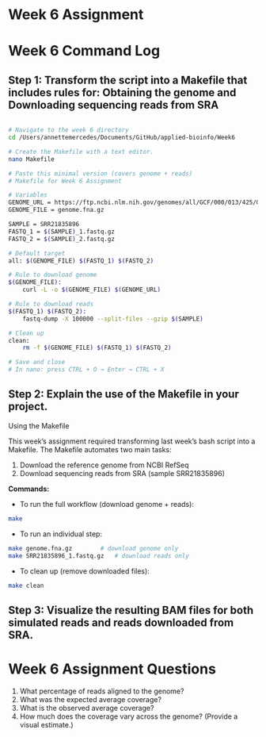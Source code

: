 # Week 6 Assignment

# Week 6 Command Log

## Step 1: Transform the script into a Makefile that includes rules for: Obtaining the genome and Downloading sequencing reads from SRA

```bash

# Navigate to the week 6 directory
cd /Users/annettemercedes/Documents/GitHub/applied-bioinfo/Week6

# Create the Makefile with a text editor.
nano Makefile

# Paste this minimal version (covers genome + reads)
# Makefile for Week 6 Assignment

# Variables
GENOME_URL = https://ftp.ncbi.nlm.nih.gov/genomes/all/GCF/000/013/425/GCF_000013425.1_ASM1342v1/GCF_000013425.1_ASM1342v1_genomic.fna.gz
GENOME_FILE = genome.fna.gz

SAMPLE = SRR21835896
FASTQ_1 = $(SAMPLE)_1.fastq.gz
FASTQ_2 = $(SAMPLE)_2.fastq.gz

# Default target
all: $(GENOME_FILE) $(FASTQ_1) $(FASTQ_2)

# Rule to download genome
$(GENOME_FILE):
	curl -L -o $(GENOME_FILE) $(GENOME_URL)

# Rule to download reads
$(FASTQ_1) $(FASTQ_2):
	fastq-dump -X 100000 --split-files --gzip $(SAMPLE)

# Clean up
clean:
	rm -f $(GENOME_FILE) $(FASTQ_1) $(FASTQ_2)

# Save and close
# In nano: press CTRL + O → Enter → CTRL + X
```
## Step 2: Explain the use of the Makefile in your project.

Using the Makefile

This week’s assignment required transforming last week’s bash script into a Makefile. The Makefile automates two main tasks:
1. Download the reference genome from NCBI RefSeq
2. Download sequencing reads from SRA (sample SRR21835896)

**Commands:**
* To run the full workflow (download genome + reads):
```bash
make
```
* To run an individual step:
```bash
make genome.fna.gz        # download genome only
make SRR21835896_1.fastq.gz   # download reads only
```
* To clean up (remove downloaded files):
```bash
make clean
```

## Step 3: Visualize the resulting BAM files for both simulated reads and reads downloaded from SRA.

# Week 6 Assignment Questions

1. What percentage of reads aligned to the genome?
2. What was the expected average coverage?
3. What is the observed average coverage?
4. How much does the coverage vary across the genome? (Provide a visual estimate.)
